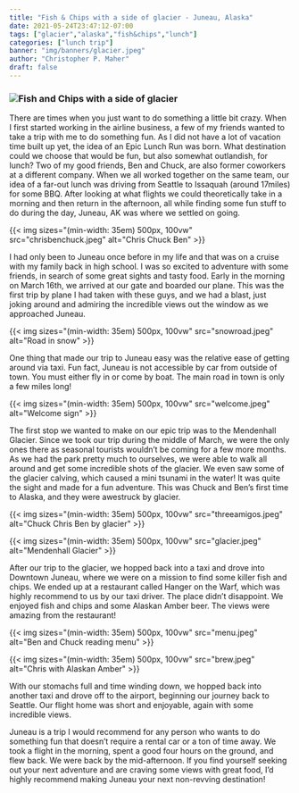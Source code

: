 ```yaml
---
title: "Fish & Chips with a side of glacier - Juneau, Alaska"
date: 2021-05-24T23:47:12-07:00
tags: ["glacier","alaska","fish&chips","lunch"]
categories: ["lunch trip"]
banner: "img/banners/glacier.jpeg"
author: "Christopher P. Maher"
draft: false
---
```

### ![Fish and Chips](https://www.hangaronthewharf.com/) with a side of glacier
There are times when you just want to do something a little bit crazy. When I first started working in the airline business, a few of my friends wanted to take a trip with me to do something fun. As I did not have a lot of vacation time built up yet, the idea of an Epic Lunch Run was born. What destination could we choose that would be fun, but also somewhat outlandish, for lunch? Two of my good friends, Ben and Chuck, are also former coworkers at a different company.  When we all worked together on the same team, our idea of a far-out lunch was driving from Seattle to Issaquah (around 17miles) for some BBQ. After looking at what flights we could theoretically take in a morning and then return in the afternoon, all while finding some fun stuff to do during the day, Juneau, AK was where we settled on going.

{{< img sizes="(min-width: 35em) 500px, 100vw" src="chrisbenchuck.jpeg" alt="Chris Chuck Ben" >}}

I had only been to Juneau once before in my life and that was on a cruise with my family back in high school. I was so excited to adventure with some friends, in search of some great sights and tasty food. Early in the morning on March 16th, we arrived at our gate and boarded our plane. This was the first trip by plane I had taken with these guys, and we had a blast, just joking around and admiring the incredible views out the window as we approached Juneau.

{{< img sizes="(min-width: 35em) 500px, 100vw" src="snowroad.jpeg" alt="Road in snow" >}}

One thing that made our trip to Juneau easy was the relative ease of getting around via taxi. Fun fact, Juneau is not accessible by car from outside of town. You must either fly in or come by boat. The main road in town is only a few miles long! 

{{< img sizes="(min-width: 35em) 500px, 100vw" src="welcome.jpeg" alt="Welcome sign" >}}

The first stop we wanted to make on our epic trip was to the Mendenhall Glacier. Since we took our trip during the middle of March, we were the only ones there as seasonal tourists wouldn’t be coming for a few more months. As we had the park pretty much to ourselves, we were able to walk all around and get some incredible shots of the glacier. We even saw some of the glacier calving, which caused a mini tsunami in the water! It was quite the sight and made for a fun adventure. This was Chuck and Ben’s first time to Alaska, and they were awestruck by glacier.

{{< img sizes="(min-width: 35em) 500px, 100vw" src="threeamigos.jpeg" alt="Chuck Chris Ben by glacier" >}}

{{< img sizes="(min-width: 35em) 500px, 100vw" src="glacier.jpeg" alt="Mendenhall Glacier" >}}

After our trip to the glacier, we hopped back into a taxi and drove into Downtown Juneau, where we were on a mission to find some killer fish and chips. We ended up at a restaurant called Hanger on the Warf, which was highly recommend to us by our taxi driver. The place didn’t disappoint. We enjoyed fish and chips and some Alaskan Amber beer. The views were amazing from the restaurant!

{{< img sizes="(min-width: 35em) 500px, 100vw" src="menu.jpeg" alt="Ben and Chuck reading menu" >}}

{{< img sizes="(min-width: 35em) 500px, 100vw" src="brew.jpeg" alt="Chris with Alaskan Amber" >}}

With our stomachs full and time winding down, we hopped back into another taxi and drove off to the airport, beginning our journey back to Seattle. Our flight home was short and enjoyable, again with some incredible views. 

Juneau is a trip I would recommend for any person who wants to do something fun that doesn’t require a rental car or a ton of time away. We took a flight in the morning, spent a good four hours on the ground, and flew back. We were back by the mid-afternoon. If you find yourself seeking out your next adventure and are craving some views with great food, I’d highly recommend making Juneau your next non-revving destination! 
